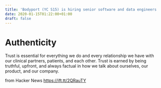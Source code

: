 ```yaml
---
title: 'Bodyport (YC S15) is hiring senior software and data engineers in San Francisco'
date: 2020-01-15T01:22:00+01:00
draft: false
---
```


Authenticity
============

Trust is essential for everything we do and every relationship we have with our clinical partners, patients, and each other. Trust is earned by being truthful, upfront, and always factual in how we talk about ourselves, our product, and our company.

  
  
from Hacker News https://ift.tt/2QRauTY